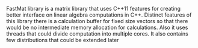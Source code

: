 FastMat library is a matrix library that uses C++11 features for creating better interface on linear algebra computations in C++.
Distinct features of this library there is a calculation buffer for fixed size vectors so that there would be no intermediate memory allocation for calculations.
Also it uses threads that could divide computation into multiple cores.
It also contains few distributions that could be extended later